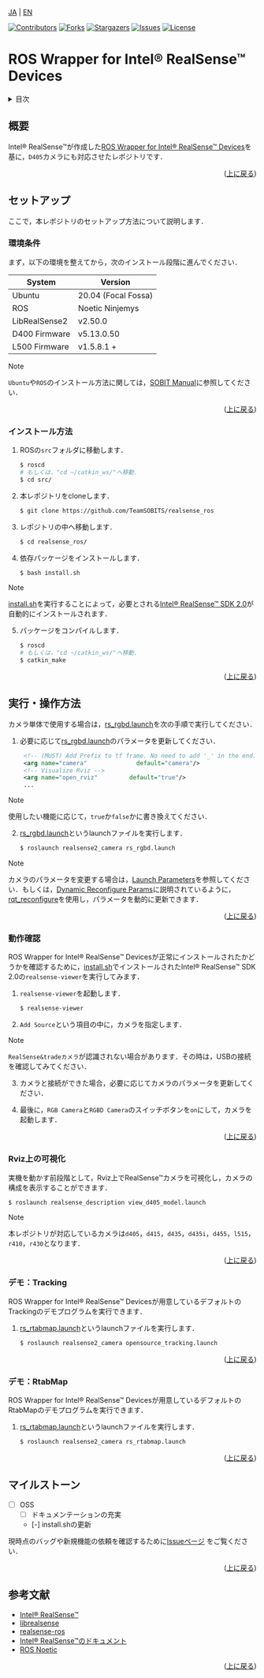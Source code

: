 <a name="readme-top"></a>

[JA](README.md) | [EN](README.en.md)

[![Contributors][contributors-shield]][contributors-url]
[![Forks][forks-shield]][forks-url]
[![Stargazers][stars-shield]][stars-url]
[![Issues][issues-shield]][issues-url]
[![License][license-shield]][license-url]

# ROS Wrapper for Intel&reg; RealSense&trade; Devices

<!-- 目次 -->
<details>
  <summary>目次</summary>
  <ol>
    <li>
      <a href="#概要">概要</a>
    </li>
    <li>
      <a href="#環境構築">環境構築</a>
      <ul>
        <li><a href="#環境条件">環境条件</a></li>
        <li><a href="#インストール方法">インストール方法</a></li>
      </ul>
    </li>
    <li>
    　<a href="#実行・操作方法">実行・操作方法</a>
      <ul>
        <li><a href="#動作確認">動作確認</a></li>
        <li><a href="#Rviz上の可視化">Rviz上の可視化</a></li>
        <li><a href="#デモ：Tracking">デモ：Tracking</a></li>
        <li><a href="#デモ：RtabMap">デモ：RtabMap</a></li>
      </ul>
    </li>
    <li>
    <li><a href="#マイルストーン">マイルストーン</a></li>
    <!-- <li><a href="#contributing">Contributing</a></li> -->
    <!-- <li><a href="#license">License</a></li> -->
    <li><a href="#参考文献">参考文献</a></li>
  </ol>
</details>


<!-- レポジトリの概要 -->
## 概要

Intel&reg; RealSense&trade;が作成した[ROS Wrapper for Intel&reg; RealSense&trade; Devices](https://github.com/IntelRealSense/realsense-ros)を基に，`D405`カメラにも対応させたレポジトリです．

<p align="right">(<a href="#readme-top">上に戻る</a>)</p>


<!-- セットアップ -->
## セットアップ

ここで，本レポジトリのセットアップ方法について説明します．

### 環境条件

まず，以下の環境を整えてから，次のインストール段階に進んでください．

| System  | Version |
| ------------- | ------------- |
| Ubuntu | 20.04 (Focal Fossa) |
| ROS | Noetic Ninjemys |
| LibRealSense2 | v2.50.0 |
| D400 Firmware | v5.13.0.50 |
| L500 Firmware | v1.5.8.1 + |

> [!NOTE]
> `Ubuntu`や`ROS`のインストール方法に関しては，[SOBIT Manual](https://github.com/TeamSOBITS/sobits_manual#%E9%96%8B%E7%99%BA%E7%92%B0%E5%A2%83%E3%81%AB%E3%81%A4%E3%81%84%E3%81%A6)に参照してください．

<p align="right">(<a href="#readme-top">上に戻る</a>)</p>


### インストール方法

1. ROSの`src`フォルダに移動します．
   ```sh
   $ roscd
   # もしくは，"cd ~/catkin_ws/"へ移動．
   $ cd src/
   ```
2. 本レポジトリをcloneします．
   ```sh
   $ git clone https://github.com/TeamSOBITS/realsense_ros
   ```
3. レポジトリの中へ移動します．
   ```sh
   $ cd realsense_ros/
   ```
4. 依存パッケージをインストールします．
   ```sh
   $ bash install.sh
   ```

> [!NOTE]
> [install.sh](install.sh)を実行することによって，必要とされる[Intel&reg; RealSense&trade; SDK 2.0](https://github.com/IntelRealSense/librealsense)が自動的にインストールされます．

5. パッケージをコンパイルします．
   ```sh
   $ roscd
   # もしくは，"cd ~/catkin_ws/"へ移動．
   $ catkin_make
   ```

<p align="right">(<a href="#readme-top">上に戻る</a>)</p>



<!-- 実行・操作方法 -->
## 実行・操作方法

カメラ単体で使用する場合は，[rs_rgbd.launch](realsense2_camera/launch/rs_rgbd.launch)を次の手順で実行してください．


1. 必要に応じて[rs_rgbd.launch](realsense2_camera/launch/rs_rgbd.launch)のパラメータを更新してください．
   ```xml
    <!-- (MUST) Add Prefix to tf frame. No need to add '_' in the end. -->
    <arg name="camera"              default="camera"/>
    <!-- Visualize Rviz -->
    <arg name="open_rviz"         default="true"/>
    ...
   ```
> [!NOTE]
> 使用したい機能に応じて，`true`か`false`かに書き換えてください．

2. [rs_rgbd.launch](realsense2_camera/launch/rs_rgbd.launch)というlaunchファイルを実行します．
   ```sh
   $ roslaunch realsense2_camera rs_rgbd.launch
   ```

> [!NOTE]
> カメラのパラメータを変更する場合は，[Launch Parameters](https://github.com/IntelRealSense/realsense-ros/tree/ros1-legacy#launch-parameters)を参照してください．もしくは，[Dynamic Reconfigure Params](https://github.com/IntelRealSense/realsense-ros/tree/ros1-legacy#set-camera-controls-using-dynamic-reconfigure-params)に説明されているように，[rqt_reconfigure](http://wiki.ros.org/rqt_reconfigure)を使用し，パラメータを動的に更新できます．

<p align="right">(<a href="#readme-top">上に戻る</a>)</p>


### 動作確認

ROS Wrapper for Intel&reg; RealSense&trade; Devicesが正常にインストールされたかどうかを確認するために，[install.sh](install.sh)でインストールされたIntel&reg; RealSense&trade; SDK 2.0の`realsense-viewer`を実行してみます．

1. `realsense-viewer`を起動します．
    ```sh
    $ realsense-viewer
    ```

2. `Add Source`という項目の中に，カメラを指定します．

> [!NOTE]
> `RealSense&tradeカメラ`が認識されない場合があります．その時は，USBの接続を確認してみてください．

3. カメラと接続ができた場合，必要に応じてカメラのパラメータを更新してください．

4. 最後に，`RGB Camera`と`RGBD Camera`のスイッチボタンを`on`にして，カメラを起動します．

<p align="right">(<a href="#readme-top">上に戻る</a>)</p>


### Rviz上の可視化
実機を動かす前段階として，Rviz上でRealSense&trade;カメラを可視化し，カメラの構成を表示することができます．

```sh
$ roslaunch realsense_description view_d405_model.launch
```

> [!NOTE]
> 本レポジトリが対応しているカメラは`d405`，`d415`，`d435`，`d435i`，`d455`，`l515`，`r410`，`r430`となります．

<p align="right">(<a href="#readme-top">上に戻る</a>)</p>


### デモ：Tracking

ROS Wrapper for Intel&reg; RealSense&trade; Devicesが用意しているデフォルトのTrackingのデモプログラムを実行できます．

1. [rs_rtabmap.launch](realsense2_camera/launch/opensource_tracking.launch)というlaunchファイルを実行します．
    ```sh
    $ roslaunch realsense2_camera opensource_tracking.launch
    ```

<p align="right">(<a href="#readme-top">上に戻る</a>)</p>


### デモ：RtabMap

ROS Wrapper for Intel&reg; RealSense&trade; Devicesが用意しているデフォルトのRtabMapのデモプログラムを実行できます．

1. [rs_rtabmap.launch](realsense2_camera/launch/rs_rtabmap.launch)というlaunchファイルを実行します．
    ```sh
    $ roslaunch realsense2_camera rs_rtabmap.launch
    ```

<p align="right">(<a href="#readme-top">上に戻る</a>)</p>


<!-- マイルストーン -->
## マイルストーン

- [ ] OSS
    - [ ] ドキュメンテーションの充実
    - [-] install.shの更新

現時点のバッグや新規機能の依頼を確認するために[Issueページ][license-url] をご覧ください．

<p align="right">(<a href="#readme-top">上に戻る</a>)</p>


<!-- CONTRIBUTING -->
<!-- ## Contributing

Contributions are what make the open source community such an amazing place to learn, inspire, and create. Any contributions you make are **greatly appreciated**.

If you have a suggestion that would make this better, please fork the repo and create a pull request. You can also simply open an issue with the tag "enhancement".
Don't forget to give the project a star! Thanks again!

1. Fork the Project
2. Create your Feature Branch (`git checkout -b feature/AmazingFeature`)
3. Commit your Changes (`git commit -m 'Add some AmazingFeature'`)
4. Push to the Branch (`git push origin feature/AmazingFeature`)
5. Open a Pull Request

<p align="right">(<a href="#readme-top">上に戻る</a>)</p> -->



<!-- LICENSE -->
<!-- ## License

Distributed under the MIT License. See `LICENSE.txt` for more NOTErmation.

<p align="right">(<a href="#readme-top">上に戻る</a>)</p> -->



<!-- 参考文献 -->
## 参考文献

* [Intel&reg; RealSense&trade;](https://www.intelrealsense.com/)
* [librealsense](https://github.com/IntelRealSense/librealsense)
* [realsense-ros](https://github.com/IntelRealSense/realsense-ros/tree/ros1-legacy)
* [Intel&reg; RealSense&trade;のドキュメント](https://dev.intelrealsense.com/docs)
* [ROS Noetic](http://wiki.ros.org/noetic)

<p align="right">(<a href="#readme-top">上に戻る</a>)</p>



<!-- MARKDOWN LINKS & IMAGES -->
<!-- https://www.markdownguide.org/basic-syntax/#reference-style-links -->
[contributors-shield]: https://img.shields.io/github/contributors/TeamSOBITS/realsense_ros.svg?style=for-the-badge
[contributors-url]: https://github.com/TeamSOBITS/realsense_ros/graphs/contributors
[forks-shield]: https://img.shields.io/github/forks/TeamSOBITS/realsense_ros.svg?style=for-the-badge
[forks-url]: https://github.com/TeamSOBITS/realsense_ros/network/members
[stars-shield]: https://img.shields.io/github/stars/TeamSOBITS/realsense_ros.svg?style=for-the-badge
[stars-url]: https://github.com/TeamSOBITS/realsense_ros/stargazers
[issues-shield]: https://img.shields.io/github/issues/TeamSOBITS/realsense_ros.svg?style=for-the-badge
[issues-url]: https://github.com/TeamSOBITS/realsense_ros/issues
[license-shield]: https://img.shields.io/github/license/TeamSOBITS/realsense_ros.svg?style=for-the-badge
[license-url]: https://github.com/TeamSOBITS/realsense_ros/blob/master/LICENSE